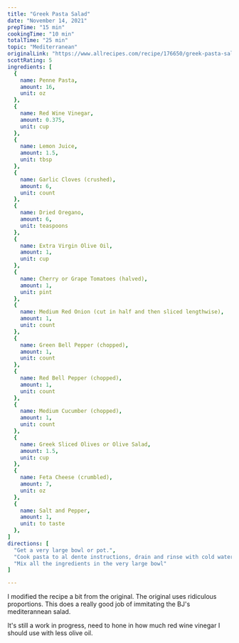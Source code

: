 ```yaml
---
title: "Greek Pasta Salad"
date: "November 14, 2021"
prepTime: "15 min" 
cookingTime: "10 min"
totalTime: "25 min"
topic: "Mediterranean"
originalLink: "https://www.allrecipes.com/recipe/176650/greek-pasta-salad/"
scottRating: 5
ingredients: [
  {
    name: Penne Pasta,
    amount: 16,
    unit: oz
  },
  {
    name: Red Wine Vinegar,
    amount: 0.375,
    unit: cup
  },
  {
    name: Lemon Juice,
    amount: 1.5,
    unit: tbsp
  },
  {
    name: Garlic Cloves (crushed),
    amount: 6,
    unit: count
  },
  {
    name: Dried Oregano,
    amount: 6,
    unit: teaspoons
  },
  {
    name: Extra Virgin Olive Oil,
    amount: 1,
    unit: cup
  },
  {
    name: Cherry or Grape Tomatoes (halved),
    amount: 1,
    unit: pint
  },
  {
    name: Medium Red Onion (cut in half and then sliced lengthwise),
    amount: 1,
    unit: count
  },
  {
    name: Green Bell Pepper (chopped),
    amount: 1,
    unit: count
  },
  {
    name: Red Bell Pepper (chopped),
    amount: 1,
    unit: count
  },
  {
    name: Medium Cucumber (chopped),
    amount: 1,
    unit: count
  },
  {
    name: Greek Sliced Olives or Olive Salad,
    amount: 1.5,
    unit: cup
  },
  {
    name: Feta Cheese (crumbled),
    amount: 7,
    unit: oz
  },
  {
    name: Salt and Pepper,
    amount: 1,
    unit: to taste
  },
]
directions: [
  "Get a very large bowl or pot.",
  "Cook pasta to al dente instructions, drain and rinse with cold water until the pasta is no longer hot",
  "Mix all the ingredients in the very large bowl"
]

---
```


I modified the recipe a bit from the original. The original uses ridiculous proportions. This does a really good job of immitating the BJ's mediterannean salad.

It's still a work in progress, need to hone in how much red wine vinegar I should use with less olive oil.